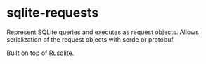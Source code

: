 # sqlite-requests

Represent SQLite queries and executes as request objects. Allows serialization of the request objects with serde or protobuf.

Built on top of [Rusqlite](https://github.com/jgallagher/rusqlite).